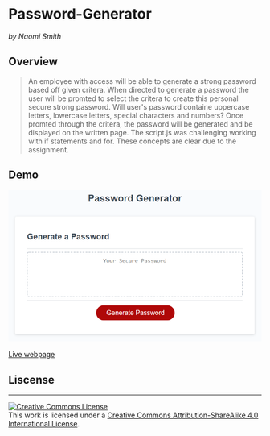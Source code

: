 # Password-Generator
*by Naomi Smith*

## Overview 

> An employee with access will be able to generate a strong password based off given critera. When directed to generate a password the user will be promted to select the critera to create this personal secure strong password. Will user's password containe uppercase letters, lowercase letters, special characters and numbers? Once promted through the critera, the password will be generated and be displayed on the written page. The script.js was challenging working with if statements and for. These concepts are clear due to the assignment. 

## Demo 
![Password Generator](assets/03-javascript-homework-demo.png)

[Live webpage](https://smithnaomi.github.io/Password-Generator/)


## Liscense
- - -
<a rel="license" href="http://creativecommons.org/licenses/by-sa/4.0/"><img alt="Creative Commons License" style="border-width:0" src="https://i.creativecommons.org/l/by-sa/4.0/88x31.png" /></a><br />This work is licensed under a <a rel="license" href="http://creativecommons.org/licenses/by-sa/4.0/">Creative Commons Attribution-ShareAlike 4.0 International License</a>.




